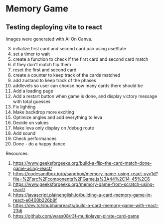 # Memory Game

## Testing deploying vite to react

Images were generated with AI On Canva.

3. initialize first card and second card pair using useState
4. set a timer to wait
5. create a function to check if the first card and second card match
6. if they don't match flip them
7. reset the first and second card
8. create a counter to keep track of the cards matched
9. add zustand to keep track of the phases
10. addlevels so user can choose how many cards there should be
11. Add a loading page
12. Add a restart button when game is done, and display victory message with total guesses
13. Fix lighting
14. Make backdrop more exciting
15. Optimize angles and add everything to leva
16. Decide on values
17. Make leva only display on /debug route
18. Add sound
19. Check performances
20. Done - do a happy dance

Resources:

1. https://www.geeksforgeeks.org/build-a-flip-the-card-match-done-game-using-react/
2. https://codesandbox.io/p/sandbox/memory-game-using-react-uyv1d?file=%2Fsrc%2Fcomponents%2FGame.js%3A44%2C14-45%2C6
3. https://www.geeksforgeeks.org/memory-game-from-scratch-using-react/
4. https://javascript.plainenglish.io/building-a-card-memory-game-in-react-e6400b226b8f
5. https://dev.to/shubhamreacts/build-a-card-memory-game-with-react-23dj
6. https://github.com/wass08/r3f-multiplayer-pirate-card-game
